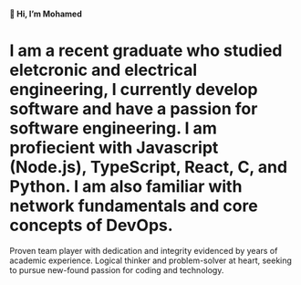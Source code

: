 #### 👋 Hi, I’m Mohamed

# I am a recent graduate who studied eletcronic and electrical engineering, I currently develop software and have a passion for software engineering. I am profiecient with Javascript (Node.js), TypeScript, React, C, and Python. I am also familiar with network fundamentals and core concepts of DevOps.

Proven team player with dedication and integrity evidenced by years of academic experience. Logical thinker and problem-solver at heart, seeking to pursue new-found passion for coding and technology.
